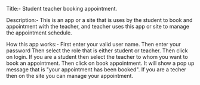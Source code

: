 Title:-
Student teacher booking appointment.

Description:-
This is an app or a site that is uses by the student to book and appointment with the teacher, and teacher uses this app or site to manage the appointment schedule.


How this app works:-
First enter your valid user name.
Then enter your password
Then select the role that is either student or teacher.
Then click on login.
If you are a student then select the teacher to whom you want to book an appointment.
Then click on book appointment.
It will show a pop up message that is "your appointment has been booked".
If you are a techer then on the site you can manage your appointment.
